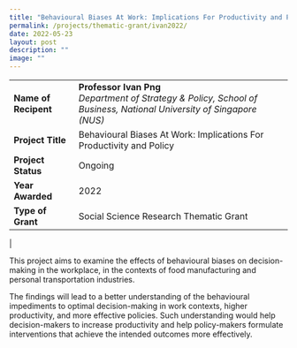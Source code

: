 ```yaml
---
title: "Behavioural Biases At Work: Implications For Productivity and Policy"
permalink: /projects/thematic-grant/ivan2022/
date: 2022-05-23
layout: post
description: ""
image: ""
---
```

|  |  |
|---|---|
| **Name of Recipent** | **Professor Ivan Png**<br>_Department of Strategy &amp; Policy, School of Business, National University of Singapore (NUS)_ |
| **Project Title** | Behavioural Biases At Work: Implications For Productivity and Policy |
| **Project Status** | Ongoing |
| **Year Awarded** | 2022 |
| **Type of Grant** | Social Science Research Thematic Grant |
|

This project aims to examine the effects of behavioural biases on decision-making in the workplace, in the contexts of food manufacturing and personal transportation industries.

The findings will lead to a better understanding of the behavioural impediments to optimal decision-making in work contexts, higher productivity, and more effective policies. Such understanding would help decision-makers to increase productivity and help policy-makers formulate interventions that achieve the intended outcomes more effectively.